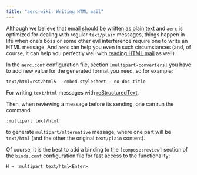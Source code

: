 ```yaml
---
title: "aerc-wiki: Writing HTML mail"
---
```


Although we believe that [email should be written as plain
text](https://useplaintext.email/) and `aerc` is optimized for dealing with
regular `text/plain` messages, things happen in life when one’s boss or
some other evil interference require one to write an HTML message. And `aerc`
can help you even in such circumstances (and, of course, it can help you
perfectly well with [reading HTML mail](aerc/configurations/htmlquote.md) as well).

In the `aerc.conf` configuration file, section `[multipart-converters]` you
have to add new value for the generated format you need, so for example:

```
text/html=rst2html5 --embed-stylesheet --no-doc-title
```

For writing `text/html` messages with
[reStructuredText](https://docutils.sourceforge.io/rst.html).

Then, when reviewing a message before its sending, one can run the command

```
:multipart text/html
```

to generate `multipart/alternative` message, where one part will be `text/html`
(and the other the original `text/plain` content).

Of course, it is the best to add a binding to the `[compose:review]` section of
the `binds.conf` configuration file for fast access to the functionality:

```
H = :multipart text/html<Enter>
```
